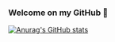 ### Welcome on my GitHub :partying_face:

[![Anurag's GitHub stats](https://github-readme-stats.vercel.app/api?username=ImustAdmit&hide=contribs&count_private=true&show_icons=true&theme=chartreuse-dark)](https://github.com/anuraghazra/github-readme-stats)

